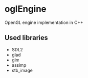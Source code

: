 # oglEngine
OpenGL engine implementation in C++

## Used libraries
- SDL2
- glad
- glm
- assimp
- stb_image
